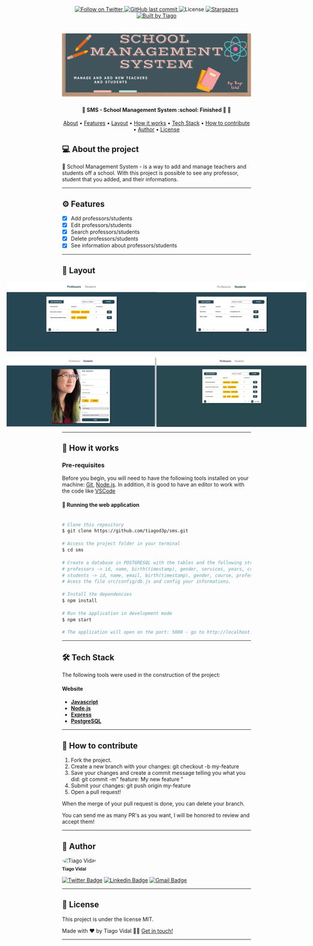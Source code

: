 
<p align="center">
  <a href="https://www.twitter.com/tiagod3p/">
    <img alt="Follow on Twitter" src="https://img.shields.io/twitter/follow/tiagod3p?label=Follow&style=social">
  </a>
  
  <a href="https://github.com/tiagod3p/sms/commits/master">
    <img alt="GitHub last commit" src="https://img.shields.io/github/last-commit/tiagod3p/sms">
  </a>
    
   <img alt="License" src="https://img.shields.io/badge/license-MIT-brightgreen">

   <a href="https://github.com/tiagod3p/sms/stargazers">
    <img alt="Stargazers" src="https://img.shields.io/github/stars/tiagod3p/sms?style=social">
  </a>

  <a href="https://www.linkedin.com/in/tiagovidaldepaula/">
    <img alt="Built by Tiago" src="https://img.shields.io/badge/built%20by-Tiago%20Vidal-%237519C1">
  </a>
</p>
<h1 align="center">
    <img alt="School Management System - BANNER" title="#School Management System" src="./assets/banner_sms.png" />
</h1>

<h4 align="center"> 
	🚧 SMS - School Management System :school: Finished 🚀 🚧
</h4>

<p align="center">
 <a href="#-about-the-project">About</a> •
 <a href="#%EF%B8%8F-features">Features</a> •
 <a href="#-layout">Layout</a> • 
 <a href="#-how-it-works">How it works</a> • 
 <a href="#-tech-stack">Tech Stack</a> • 
 <a href="#-how-to-contribute">How to contribute</a> • 
 <a href="#-author">Author</a> • 
 <a href="#user-content--license">License</a>
</p>


## 💻 About the project

:school: School Management System - is a way to add and manage teachers and students off a school. With this project is possible to see any professor, student that you added, and their informations. 

---

## ⚙️ Features

- [x] Add professors/students
- [x] Edit professors/students
- [x] Search professors/students
- [x] Delete professors/students
- [x] See information about professors/students

---

## 🎨 Layout

<p align="center" style="display: flex; align-items: flex-start; justify-content: center;">
  <img alt="Index Professors" title="#SMS" src="./assets/professors_index.png" width="400px">
                         
  <img alt="Index Students" title="#SMS" src="./assets/students_index.png" width="400px">
</p>

<p align="center" style="display: flex; align-items: flex-start; justify-content: center;">
  <img alt="Adding Students" title="#SMS" src="./assets/add_student.png" width="400px">
                         
  <img alt="Gif demonstration" title="#SMS" src="./assets/gifsms.gif" width="400px">
</p>

---

## 🚀 How it works

### Pre-requisites

Before you begin, you will need to have the following tools installed on your machine:
[Git](https://git-scm.com), [Node.js](https://nodejs.org/en/). 
In addition, it is good to have an editor to work with the code like [VSCode](https://code.visualstudio.com/)


#### 🧭 Running the web application

```bash

# Clone this repository
$ git clone https://github.com/tiagod3p/sms.git

# Access the project folder in your terminal
$ cd sms

# Create a database in POSTGRESQL with the tables and the following structures:
# professors -> id, name, birth(timestamp), gender, services, years, created_at(timestamp)
# students -> id, name, email, birth(timestamp), gender, course, professor_id, created_at(timestamp)
# Acess the file src/config/db.js and config your informations.

# Install the dependencies
$ npm install

# Run the application in development mode
$ npm start

# The application will open on the port: 5000 - go to http://localhost:5000

```

---

## 🛠 Tech Stack

The following tools were used in the construction of the project:

#### **Website**
-   **[Javascript](https://www.javascript.com/)**
-   **[Node.js](https://nodejs.org/)**
-   **[Express](https://expressjs.com/)**
-   **[PostgreSQL](https://www.postgresql.org/)**

---

## 💪 How to contribute

1. Fork the project.
2. Create a new branch with your changes: git checkout -b my-feature
3. Save your changes and create a commit message telling you what you did: git commit -m" feature: My new feature "
4. Submit your changes: git push origin my-feature
5. Open a pull request!

When the merge of your pull request is done, you can delete your branch.

You can send me as many PR's as you want, I will be honored to review and accept them!

---

## 🦸 Author


 <img style="border-radius: 50%;" src="https://avatars0.githubusercontent.com/u/62674726?s=460&u=1c4408eb9492a7bf31a18b0a17f8ed7c444ab56b&v=4" width="100px;" alt="Tiago Vidal"/>
 <br />
 <sub><b>Tiago Vidal</b></sub>
 <br />

[![Twitter Badge](https://img.shields.io/twitter/url?label=%40tiagod3p&style=social&url=https://twitter.com/tiagod3p)](https://twitter.com/tiagod3p) [![Linkedin Badge](https://img.shields.io/badge/-Tiago-blue?style=flat-square&logo=Linkedin&logoColor=white&link=https://www.linkedin.com/in/tiagovidaldepaula/)](https://www.linkedin.com/in/tiagovidaldepaula/) 
[![Gmail Badge](https://img.shields.io/badge/-tiagod3p@gmail.com-c14438?style=flat-square&logo=Gmail&logoColor=white&link=mailto:tiagod3p@gmail.com)](mailto:tiagod3p@gmail.com)

---

## 📝 License

This project is under the license MIT.

Made with ❤️ by Tiago Vidal 👋🏽 [Get in touch!](https://www.linkedin.com/in/tiagovidaldepaula/)

---
